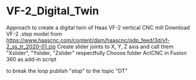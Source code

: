 # VF-2_Digital_Twin
Approach to create a digital twin of Haas VF-2 vertical CNC mill
Download VF-2 .step model from https://www.haascnc.com/content/dam/haascnc/pdp_feed/3d/vf-2_ss_tr_2020-01.zip
Create slider joints to X, Y, Z axis and call them "Xslider", "Yslider, "Zslider" respectfully
Choose folder ActCNC in Fusion 360 as add-in script

to break the loop publish "stop" to the topic "DT"

